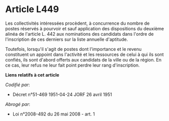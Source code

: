 # Article L449

Les collectivités intéressées procèdent, à concurrence du nombre de postes réservés à pourvoir et sauf application des
dispositions du deuxième alinéa de l'article L. 442 aux nominations des candidats dans l'ordre de l'inscription de ces
derniers sur la liste annuelle d'aptitude.

Toutefois, lorsqu'il s'agit de postes dont l'importance et le revenu constituent un appoint dans l'activité et les ressources
de celui à qui ils sont confiés, ils sont d'abord offerts aux candidats de la ville ou de la région. En ce cas, leur refus ne
leur fait point perdre leur rang d'inscription.

**Liens relatifs à cet article**

_Codifié par_:

  - Décret n°51-469 1951-04-24 JORF 26 avril 1951

_Abrogé par_:

  - Loi n°2008-492 du 26 mai 2008 - art. 1
